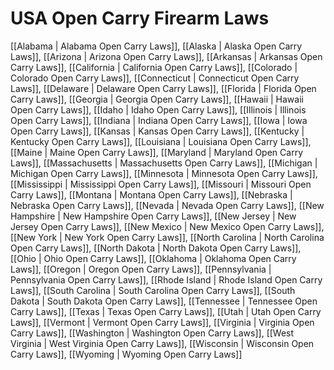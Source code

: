 # USA Open Carry Firearm Laws

[[Alabama | Alabama Open Carry Laws]], [[Alaska | Alaska Open Carry Laws]], [[Arizona | Arizona Open Carry Laws]], [[Arkansas | Arkansas Open Carry Laws]], [[California | California Open Carry Laws]], [[Colorado | Colorado Open Carry Laws]], [[Connecticut | Connecticut Open Carry Laws]], [[Delaware | Delaware Open Carry Laws]], [[Florida | Florida Open Carry Laws]], [[Georgia | Georgia Open Carry Laws]], [[Hawaii | Hawaii Open Carry Laws]], [[Idaho | Idaho Open Carry Laws]], [[Illinois | Illinois Open Carry Laws]], [[Indiana | Indiana Open Carry Laws]], [[Iowa | Iowa Open Carry Laws]], [[Kansas | Kansas Open Carry Laws]], [[Kentucky | Kentucky Open Carry Laws]], [[Louisiana | Louisiana Open Carry Laws]], [[Maine | Maine Open Carry Laws]], [[Maryland | Maryland Open Carry Laws]], [[Massachusetts | Massachusetts Open Carry Laws]], [[Michigan | Michigan Open Carry Laws]], [[Minnesota | Minnesota Open Carry Laws]], [[Mississippi | Mississippi Open Carry Laws]], [[Missouri | Missouri Open Carry Laws]], [[Montana | Montana Open Carry Laws]], [[Nebraska | Nebraska Open Carry Laws]], [[Nevada | Nevada Open Carry Laws]], [[New Hampshire | New Hampshire Open Carry Laws]], [[New Jersey | New Jersey Open Carry Laws]], [[New Mexico | New Mexico Open Carry Laws]], [[New York | New York Open Carry Laws]], [[North Carolina | North Carolina Open Carry Laws]], [[North Dakota | North Dakota Open Carry Laws]], [[Ohio | Ohio Open Carry Laws]], [[Oklahoma | Oklahoma Open Carry Laws]], [[Oregon | Oregon Open Carry Laws]], [[Pennsylvania | Pennsylvania Open Carry Laws]], [[Rhode Island | Rhode Island Open Carry Laws]], [[South Carolina | South Carolina Open Carry Laws]], [[South Dakota | South Dakota Open Carry Laws]], [[Tennessee | Tennessee Open Carry Laws]], [[Texas | Texas Open Carry Laws]], [[Utah | Utah Open Carry Laws]], [[Vermont | Vermont Open Carry Laws]], [[Virginia | Virginia Open Carry Laws]], [[Washington | Washington Open Carry Laws]], [[West Virginia | West Virginia Open Carry Laws]], [[Wisconsin | Wisconsin Open Carry Laws]], [[Wyoming | Wyoming Open Carry Laws]]
